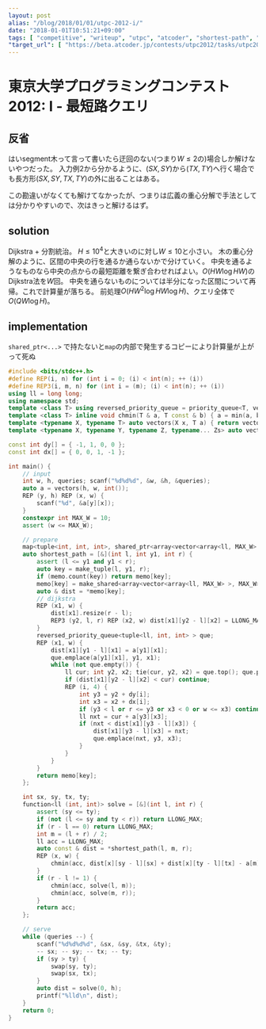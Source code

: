 ```yaml
---
layout: post
alias: "/blog/2018/01/01/utpc-2012-i/"
date: "2018-01-01T10:51:21+09:00"
tags: [ "competitive", "writeup", "utpc", "atcoder", "shortest-path", "dijkstra", "divide-and-conquer" ]
"target_url": [ "https://beta.atcoder.jp/contests/utpc2012/tasks/utpc2012_09" ]
---
```


# 東京大学プログラミングコンテスト2012: I - 最短路クエリ

## 反省

はいsegment木って言って書いたら迂回のない(つまり$W \le 2$の)場合しか解けないやつだった。
入力例$2$から分かるように、$(SX, SY)$から$(TX, TY)$へ行く場合でも長方形$(SX, SY, TX, TY)$の外に出ることはある。

この勘違いがなくても解けてなかったが、つまりは広義の重心分解で手法としては分かりやすいので、次はきっと解けるはず。

## solution

Dijkstra + 分割統治。
$H \le 10^4$と大きいのに対し$W \le 10$と小さい。
木の重心分解のように、区間の中央の行を通るか通らないかで分けていく。
中央を通るようなものなら中央の点からの最短距離を繋ぎ合わせればよい。$O(HW \log HW)$のDijkstra法を$W$回。
中央を通らないものについては半分になった区間について再帰。これで計算量が落ちる。
前処理$O(HW^2 \log HW \log H)$、クエリ全体で$O(QW \log H)$。

## implementation

`shared_ptr<...>` で持たないと`map`の内部で発生するコピーにより計算量が上がって死ぬ

``` c++
#include <bits/stdc++.h>
#define REP(i, n) for (int i = 0; (i) < int(n); ++ (i))
#define REP3(i, m, n) for (int i = (m); (i) < int(n); ++ (i))
using ll = long long;
using namespace std;
template <class T> using reversed_priority_queue = priority_queue<T, vector<T>, greater<T> >;
template <class T> inline void chmin(T & a, T const & b) { a = min(a, b); }
template <typename X, typename T> auto vectors(X x, T a) { return vector<T>(x, a); }
template <typename X, typename Y, typename Z, typename... Zs> auto vectors(X x, Y y, Z z, Zs... zs) { auto cont = vectors(y, z, zs...); return vector<decltype(cont)>(x, cont); }

const int dy[] = { -1, 1, 0, 0 };
const int dx[] = { 0, 0, 1, -1 };

int main() {
    // input
    int w, h, queries; scanf("%d%d%d", &w, &h, &queries);
    auto a = vectors(h, w, int());
    REP (y, h) REP (x, w) {
        scanf("%d", &a[y][x]);
    }
    constexpr int MAX_W = 10;
    assert (w <= MAX_W);

    // prepare
    map<tuple<int, int, int>, shared_ptr<array<vector<array<ll, MAX_W> >, MAX_W> > > memo;
    auto shortest_path = [&](int l, int y1, int r) {
        assert (l <= y1 and y1 < r);
        auto key = make_tuple(l, y1, r);
        if (memo.count(key)) return memo[key];
        memo[key] = make_shared<array<vector<array<ll, MAX_W> >, MAX_W> >();
        auto & dist = *memo[key];
        // dijkstra
        REP (x1, w) {
            dist[x1].resize(r - l);
            REP3 (y2, l, r) REP (x2, w) dist[x1][y2 - l][x2] = LLONG_MAX;
        }
        reversed_priority_queue<tuple<ll, int, int> > que;
        REP (x1, w) {
            dist[x1][y1 - l][x1] = a[y1][x1];
            que.emplace(a[y1][x1], y1, x1);
            while (not que.empty()) {
                ll cur; int y2, x2; tie(cur, y2, x2) = que.top(); que.pop();
                if (dist[x1][y2 - l][x2] < cur) continue;
                REP (i, 4) {
                    int y3 = y2 + dy[i];
                    int x3 = x2 + dx[i];
                    if (y3 < l or r <= y3 or x3 < 0 or w <= x3) continue;
                    ll nxt = cur + a[y3][x3];
                    if (nxt < dist[x1][y3 - l][x3]) {
                        dist[x1][y3 - l][x3] = nxt;
                        que.emplace(nxt, y3, x3);
                    }
                }
            }
        }
        return memo[key];
    };

    int sx, sy, tx, ty;
    function<ll (int, int)> solve = [&](int l, int r) {
        assert (sy <= ty);
        if (not (l <= sy and ty < r)) return LLONG_MAX;
        if (r - l == 0) return LLONG_MAX;
        int m = (l + r) / 2;
        ll acc = LLONG_MAX;
        auto const & dist = *shortest_path(l, m, r);
        REP (x, w) {
            chmin(acc, dist[x][sy - l][sx] + dist[x][ty - l][tx] - a[m][x]);
        }
        if (r - l != 1) {
            chmin(acc, solve(l, m));
            chmin(acc, solve(m, r));
        }
        return acc;
    };

    // serve
    while (queries --) {
        scanf("%d%d%d%d", &sx, &sy, &tx, &ty);
        -- sx; -- sy; -- tx; -- ty;
        if (sy > ty) {
            swap(sy, ty);
            swap(sx, tx);
        }
        auto dist = solve(0, h);
        printf("%lld\n", dist);
    }
    return 0;
}
```
